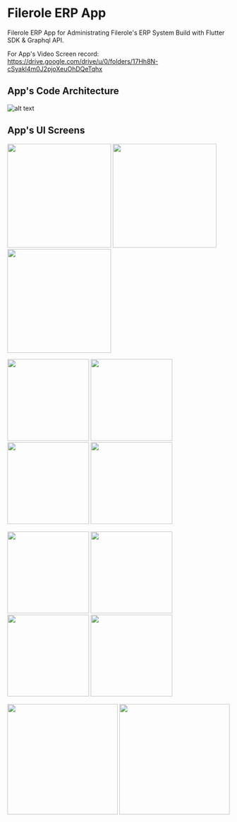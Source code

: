 # Filerole ERP App

Filerole ERP App for Administrating Filerole's ERP System Build with Flutter SDK & Graphql API.


For App's Video Screen record:
https://drive.google.com/drive/u/0/folders/17Hh8N-cSyakl4m0J2pjoXeuOhDQeTqhx

## App's Code Architecture
![alt text](https://github.com/omarreess/Filerole_ERP_App/blob/master/Filerole%20UI/filerole_arch.png)


## App's UI Screens

<p float="left">
  <img src="https://github.com/omarreess/Filerole_ERP_App/blob/master/Filerole%20UI/Screenshot_2021-04-15-17-49-41-45_23eb85fe9da3756818fdce7313bd4d79.jpg" width="235" />
    <img src="https://github.com/omarreess/Filerole_ERP_App/blob/master/Filerole%20UI/Screenshot_2021-04-15-17-46-01-66_23eb85fe9da3756818fdce7313bd4d79.jpg" width="235" /> 
  <img src="https://github.com/omarreess/Filerole_ERP_App/blob/master/Filerole%20UI/Screenshot_2021-04-15-17-46-15-44_23eb85fe9da3756818fdce7313bd4d79.jpg" width="235" />
 


  
</p>
<p float="left">
  <img src="https://github.com/omarreess/Filerole_ERP_App/blob/master/Filerole%20UI/Screenshot_2021-04-15-17-45-51-86_23eb85fe9da3756818fdce7313bd4d79.jpg" width="185" /> 
  <img src="https://github.com/omarreess/Filerole_ERP_App/blob/master/Filerole%20UI/Screenshot_2021-04-15-17-45-56-54_23eb85fe9da3756818fdce7313bd4d79.jpg" width="185" />

   <img src="https://github.com/omarreess/Filerole_ERP_App/blob/master/Filerole%20UI/Screenshot_2021-04-15-17-45-54-11_23eb85fe9da3756818fdce7313bd4d79.jpg" width="185" />
  <img src="https://github.com/omarreess/Filerole_ERP_App/blob/master/Filerole%20UI/Screenshot_2021-04-15-17-46-28-88_23eb85fe9da3756818fdce7313bd4d79.jpg" width="185" />
   
 
  
  
</p>
<p float="left">
 
   <img src="https://github.com/omarreess/Filerole_ERP_App/blob/master/Filerole%20UI/Screenshot_2021-04-15-17-46-55-73_23eb85fe9da3756818fdce7313bd4d79.jpg" width="185" />
 
   <img src="https://github.com/omarreess/Filerole_ERP_App/blob/master/Filerole%20UI/Screenshot_2021-04-15-17-48-04-21_23eb85fe9da3756818fdce7313bd4d79.jpg" width="185" />
  <img src="https://github.com/omarreess/Filerole_ERP_App/blob/master/Filerole%20UI/Screenshot_2021-04-15-19-06-20-21_23eb85fe9da3756818fdce7313bd4d79.jpg" width="185" />
    <img src="https://github.com/omarreess/Filerole_ERP_App/blob/master/Filerole%20UI/Screenshot_2021-04-15-17-49-15-36_23eb85fe9da3756818fdce7313bd4d79.jpg" width="185"/>
  
  
</p>
<p float="left">

  <img src="https://github.com/omarreess/Filerole_ERP_App/blob/master/Filerole%20UI/Screenshot_2021-04-15-17-48-40-74_23eb85fe9da3756818fdce7313bd4d79.jpg" width="250" />
   <img src="https://github.com/omarreess/Filerole_ERP_App/blob/master/Filerole%20UI/Screenshot_2021-04-15-17-48-07-93_23eb85fe9da3756818fdce7313bd4d79.jpg" width="250" />

  
  
</p>
